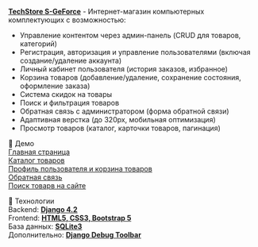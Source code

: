 <u>**TechStore S-GeForce**</u> -  Интернет-магазин компьютерных комплектующих с возможностью:  
- Управление контентом через админ-панель (CRUD для товаров, категорий)  
- Регистрация, авторизация и управление пользователями (включая создание/удаление аккаунта)  
- Личный кабинет пользователя (история заказов, избранное)  
- Корзина товаров (добавление/удаление, сохранение состояния, оформление заказа)  
- Система скидок на товары  
- Поиск и фильтрация товаров  
- Обратная связь с администратором (форма обратной связи)  
- Адаптивная верстка (до 320px, мобильная оптимизация)  
- Просмотр товаров (каталог, карточки товаров, пагинация)

🚀 Демо  
   [Главная страница](https://github.com/bashlykov2005/Tech_store_S-GeForce/blob/main/screenshots/127.0.0.1_8000_main.png)  
   [Каталог товаров](https://github.com/bashlykov2005/Tech_store_S-GeForce/blob/main/screenshots/127.0.0.1_8000_catalog_all__page=2.png)  
   [Профиль пользователя и корзина товаров](https://github.com/bashlykov2005/Tech_store_S-GeForce/blob/main/screenshots/127.0.0.1_8000_user_profile_.png)  
   [Обратная связь](https://github.com/bashlykov2005/Tech_store_S-GeForce/blob/main/screenshots/127.0.0.1_8000-feedback.png)  
   [Поиск товарв на сайте](https://github.com/bashlykov2005/Tech_store_S-GeForce/blob/main/screenshots/127.0.0.1_8000search__q=intel.png)
   
🔧 Технологии  
Backend: <u>**Django 4.2**</u>  
Frontend: <u>**HTML5, CSS3, Bootstrap 5**</u>  
База данных: <u>**SQLite3**</u>  
Дополнительно: <u>**Django Debug Toolbar**</u>  
